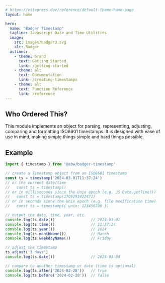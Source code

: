 ```yaml
---
# https://vitepress.dev/reference/default-theme-home-page
layout: home

hero:
  name: "Badger Timestamp"
  tagline: Javascript Date and Time Utilities
  image:
    src: images/badger3.svg
    alt: Badger
  actions:
    - theme: brand
      text: Getting Started
      link: /getting-started
    - theme: alt
      text: Documentation
      link: /creating-timestamps
    - theme: alt
      text: Function Reference
      link: /reference
---
```

## Who Ordered This?

This module implements an object for parsing, representing, adjusting,
comparing and formatting ISO8601 timestamps.  It is designed with ease of
use in mind, making simple things simple and hard things possible.

## Example

```js
import { timestamp } from '@abw/badger-timestamp'

// create a Timestamp object from an ISO8601 timestamp
const ts = timestamp('2024-03-01T11:37:24')
// or the current date/time
//   const ts = timestamp()
// or in milliseconds since the Unix epoch (e.g. JS Date.getTime())
//   const ts = timestamp(1709293422471)
// or in seconds since the Unix epoch (e.g. file modification time)
//   const ts = timestamp({ unix: 123456789 })

// output the date, time, year, etc.
console.log(ts.date())                // 2024-03-01
console.log(ts.time())                // 11:37:24
console.log(ts.year())                // 2024
console.log(ts.monthName())           // March
console.log(ts.weekdayName())         // Friday

// adjust the timestamp
ts.adjust('3 days')
console.log(ts.date())                // 2024-03-04

// compare to another timestamp or date (time is optional)
console.log(ts.after('2024-02-28'))   // true
console.log(ts.before('2024-02-28'))  // false

```

